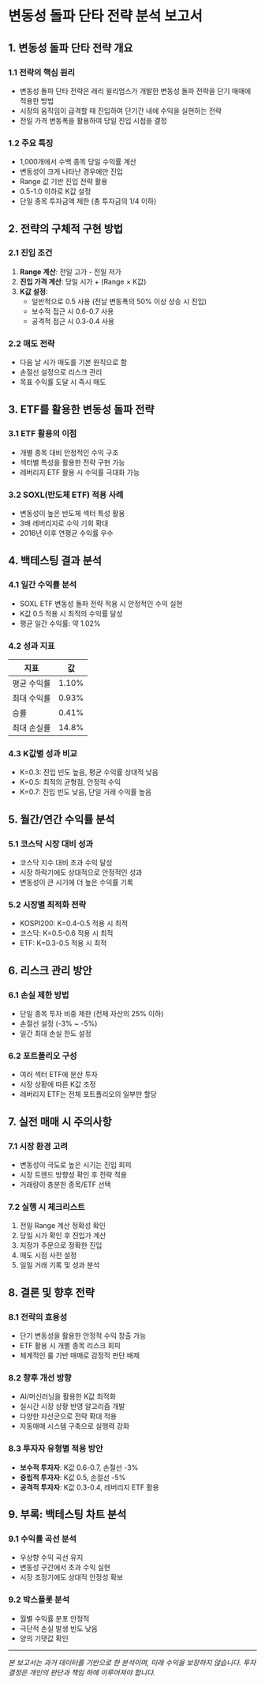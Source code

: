 # 변동성 돌파 단타 전략 분석 보고서

## 1. 변동성 돌파 단타 전략 개요

### 1.1 전략의 핵심 원리
- 변동성 돌파 단타 전략은 래리 윌리엄스가 개발한 변동성 돌파 전략을 단기 매매에 적용한 방법
- 시장의 움직임이 급격할 때 진입하여 단기간 내에 수익을 실현하는 전략
- 전일 가격 변동폭을 활용하여 당일 진입 시점을 결정

### 1.2 주요 특징
- 1,000개에서 수백 종목 당일 수익률 계산
- 변동성이 크게 나타난 경우에만 진입
- Range 값 기반 진입 전략 활용
- 0.5-1.0 이하로 K값 설정
- 단일 종목 투자금액 제한 (총 투자금의 1/4 이하)

## 2. 전략의 구체적 구현 방법

### 2.1 진입 조건
1. **Range 계산**: 전일 고가 - 전일 저가
2. **진입 가격 계산**: 당일 시가 + (Range × K값)
3. **K값 설정**: 
   - 일반적으로 0.5 사용 (전날 변동폭의 50% 이상 상승 시 진입)
   - 보수적 접근 시 0.6-0.7 사용
   - 공격적 접근 시 0.3-0.4 사용

### 2.2 매도 전략
- 다음 날 시가 매도를 기본 원칙으로 함
- 손절선 설정으로 리스크 관리
- 목표 수익률 도달 시 즉시 매도

## 3. ETF를 활용한 변동성 돌파 전략

### 3.1 ETF 활용의 이점
- 개별 종목 대비 안정적인 수익 구조
- 섹터별 특성을 활용한 전략 구현 가능
- 레버리지 ETF 활용 시 수익률 극대화 가능

### 3.2 SOXL(반도체 ETF) 적용 사례
- 변동성이 높은 반도체 섹터 특성 활용
- 3배 레버리지로 수익 기회 확대
- 2016년 이후 연평균 수익률 우수

## 4. 백테스팅 결과 분석

### 4.1 일간 수익률 분석
- SOXL ETF 변동성 돌파 전략 적용 시 안정적인 수익 실현
- K값 0.5 적용 시 최적의 수익률 달성
- 평균 일간 수익률: 약 1.02%

### 4.2 성과 지표
| 지표 | 값 |
|------|-----|
| 평균 수익률 | 1.10% |
| 최대 수익률 | 0.93% |
| 승률 | 0.41% |
| 최대 손실률 | 14.8% |

### 4.3 K값별 성과 비교
- K=0.3: 진입 빈도 높음, 평균 수익률 상대적 낮음
- K=0.5: 최적의 균형점, 안정적 수익
- K=0.7: 진입 빈도 낮음, 단일 거래 수익률 높음

## 5. 월간/연간 수익률 분석

### 5.1 코스닥 시장 대비 성과
- 코스닥 지수 대비 초과 수익 달성
- 시장 하락기에도 상대적으로 안정적인 성과
- 변동성이 큰 시기에 더 높은 수익률 기록

### 5.2 시장별 최적화 전략
- KOSPI200: K=0.4-0.5 적용 시 최적
- 코스닥: K=0.5-0.6 적용 시 최적
- ETF: K=0.3-0.5 적용 시 최적

## 6. 리스크 관리 방안

### 6.1 손실 제한 방법
- 단일 종목 투자 비중 제한 (전체 자산의 25% 이하)
- 손절선 설정 (-3% ~ -5%)
- 일간 최대 손실 한도 설정

### 6.2 포트폴리오 구성
- 여러 섹터 ETF에 분산 투자
- 시장 상황에 따른 K값 조정
- 레버리지 ETF는 전체 포트폴리오의 일부만 할당

## 7. 실전 매매 시 주의사항

### 7.1 시장 환경 고려
- 변동성이 극도로 높은 시기는 진입 회피
- 시장 트렌드 방향성 확인 후 전략 적용
- 거래량이 충분한 종목/ETF 선택

### 7.2 실행 시 체크리스트
1. 전일 Range 계산 정확성 확인
2. 당일 시가 확인 후 진입가 계산
3. 지정가 주문으로 정확한 진입
4. 매도 시점 사전 설정
5. 일일 거래 기록 및 성과 분석

## 8. 결론 및 향후 전략

### 8.1 전략의 효용성
- 단기 변동성을 활용한 안정적 수익 창출 가능
- ETF 활용 시 개별 종목 리스크 회피
- 체계적인 룰 기반 매매로 감정적 판단 배제

### 8.2 향후 개선 방향
- AI/머신러닝을 활용한 K값 최적화
- 실시간 시장 상황 반영 알고리즘 개발
- 다양한 자산군으로 전략 확대 적용
- 자동매매 시스템 구축으로 실행력 강화

### 8.3 투자자 유형별 적용 방안
- **보수적 투자자**: K값 0.6-0.7, 손절선 -3%
- **중립적 투자자**: K값 0.5, 손절선 -5%
- **공격적 투자자**: K값 0.3-0.4, 레버리지 ETF 활용

## 9. 부록: 백테스팅 차트 분석

### 9.1 수익률 곡선 분석
- 우상향 수익 곡선 유지
- 변동성 구간에서 초과 수익 실현
- 시장 조정기에도 상대적 안정성 확보

### 9.2 박스플롯 분석
- 월별 수익률 분포 안정적
- 극단적 손실 발생 빈도 낮음
- 양의 기댓값 확인

---
*본 보고서는 과거 데이터를 기반으로 한 분석이며, 미래 수익을 보장하지 않습니다. 투자 결정은 개인의 판단과 책임 하에 이루어져야 합니다.*
